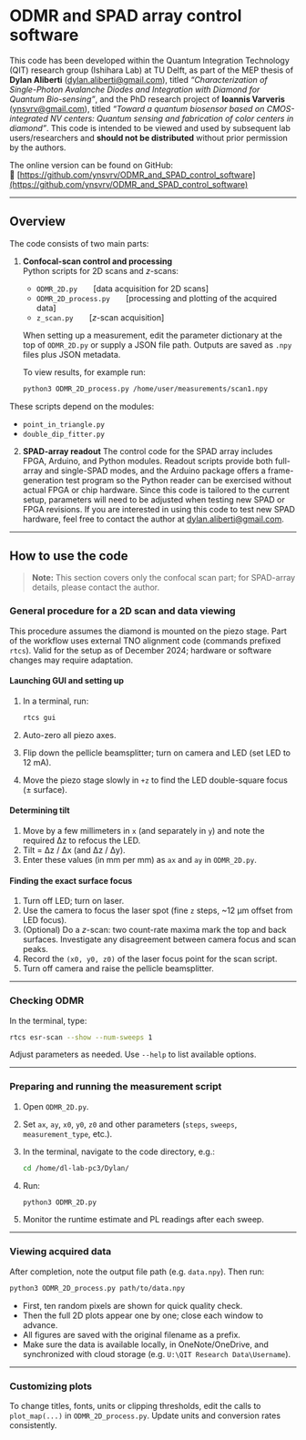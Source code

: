 # ODMR and SPAD array control software

This code has been developed within the Quantum Integration Technology (QIT) research group (Ishihara Lab) at TU Delft, as part of the MEP thesis of **Dylan Aliberti** (<dylan.aliberti@gmail.com>), titled _“Characterization of Single-Photon Avalanche Diodes and Integration with Diamond for Quantum Bio-sensing”_, and the PhD research project of **Ioannis Varveris** (<ynsvrv@gmail.com>), titled _“Toward a quantum biosensor based on CMOS-integrated NV centers: Quantum sensing and fabrication of color centers in diamond”_. This code is intended to be viewed and used by subsequent lab users/researchers and **should not be distributed** without prior permission by the authors.

The online version can be found on GitHub:  
🔗 [https://github.com/ynsvrv/ODMR_and_SPAD_control_software](https://github.com/ynsvrv/ODMR_and_SPAD_control_software)

---

## Overview

The code consists of two main parts:

1. **Confocal-scan control and processing**  
   Python scripts for 2D scans and _z_-scans:
   - `ODMR_2D.py`  [data acquisition for 2D scans]  
   - `ODMR_2D_process.py`  [processing and plotting of the acquired data]  
   - `z_scan.py`  [_z_-scan acquisition]  

   When setting up a measurement, edit the parameter dictionary at the top of `ODMR_2D.py` or supply a JSON file path. Outputs are saved as `.npy` files plus JSON metadata.

   To view results, for example run:
   ```bash
   python3 ODMR_2D_process.py /home/user/measurements/scan1.npy


These scripts depend on the modules:

* `point_in_triangle.py`
* `double_dip_fitter.py`

2. **SPAD-array readout**
   The control code for the SPAD array includes FPGA, Arduino, and Python modules. Readout scripts provide both full-array and single-SPAD modes, and the Arduino package offers a frame-generation test program so the Python reader can be exercised without actual FPGA or chip hardware. Since this code is tailored to the current setup, parameters will need to be adjusted when testing new SPAD or FPGA revisions. If you are interested in using this code to test new SPAD hardware, feel free to contact the author at [dylan.aliberti@gmail.com](mailto:dylan.aliberti@gmail.com).

---

## How to use the code

> **Note:** This section covers only the confocal scan part; for SPAD-array details, please contact the author.

### General procedure for a 2D scan and data viewing

This procedure assumes the diamond is mounted on the piezo stage. Part of the workflow uses external TNO alignment code (commands prefixed `rtcs`). Valid for the setup as of December 2024; hardware or software changes may require adaptation.

#### Launching GUI and setting up

1. In a terminal, run:

   ```bash
   rtcs gui
   ```
2. Auto-zero all piezo axes.
3. Flip down the pellicle beamsplitter; turn on camera and LED (set LED to 12 mA).
4. Move the piezo stage slowly in `+z` to find the LED double-square focus (± surface).

#### Determining tilt

1. Move by a few millimeters in `x` (and separately in `y`) and note the required Δz to refocus the LED.
2. Tilt = Δz / Δx (and Δz / Δy).
3. Enter these values (in mm per mm) as `ax` and `ay` in `ODMR_2D.py`.

#### Finding the exact surface focus

1. Turn off LED; turn on laser.
2. Use the camera to focus the laser spot (fine `z` steps, \~12 µm offset from LED focus).
3. (Optional) Do a *z*-scan: two count-rate maxima mark the top and back surfaces. Investigate any disagreement between camera focus and scan peaks.
4. Record the `(x0, y0, z0)` of the laser focus point for the scan script.
5. Turn off camera and raise the pellicle beamsplitter.

---

### Checking ODMR

In the terminal, type:

```bash
rtcs esr-scan --show --num-sweeps 1
```

Adjust parameters as needed. Use `--help` to list available options.

---

### Preparing and running the measurement script

1. Open `ODMR_2D.py`.
2. Set `ax`, `ay`, `x0`, `y0`, `z0` and other parameters (`steps`, `sweeps`, `measurement_type`, etc.).
3. In the terminal, navigate to the code directory, e.g.:

   ```bash
   cd /home/dl-lab-pc3/Dylan/
   ```
4. Run:

   ```bash
   python3 ODMR_2D.py
   ```
5. Monitor the runtime estimate and PL readings after each sweep.

---

### Viewing acquired data

After completion, note the output file path (e.g. `data.npy`). Then run:

```bash
python3 ODMR_2D_process.py path/to/data.npy
```

* First, ten random pixels are shown for quick quality check.
* Then the full 2D plots appear one by one; close each window to advance.
* All figures are saved with the original filename as a prefix.
* Make sure the data is available locally, in OneNote/OneDrive, and synchronized with cloud storage (e.g. `U:\QIT Research Data\Username`).

---

### Customizing plots

To change titles, fonts, units or clipping thresholds, edit the calls to `plot_map(...)` in `ODMR_2D_process.py`. Update units and conversion rates consistently.

```
```
